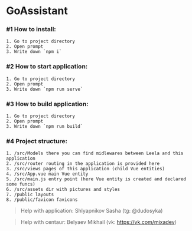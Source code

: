 # GoAssistant

### #1 How to install:
    1. Go to project directory
    2. Open prompt
    3. Write down `npm i`

### #2 How to start application:
    1. Go to project directory
    2. Open prompt 
    3. Write down `npm run serve`

### #3 How to build application:
    1. Go to project directory
    2. Open prompt
    3. Write down `npm run build`
   
### #4 Project structure:
    1. /src/Models there you can find midlewares between Leela and this application
    2. /src/router routing in the application is provided here
    3. /src/views pages of this application (child Vue entities)
    4. /src/App.vue main Vue entity
    5. /src/main.js entry point (here Vue entity is created and declared some funcs)
    6. /src/assets dir with pictures and styles
    7. /public layouts
    8. /public/favicon favicons
  
>    Help with application: Shlyapnikov Sasha (tg: @dudosyka)

>    Help with centaur: Belyaev Mikhail (vk: https://vk.com/mixadev)
